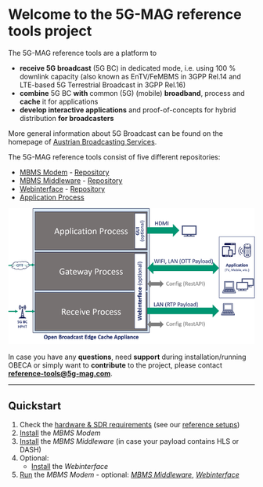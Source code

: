 # Welcome to the 5G-MAG reference tools project<a name="to-the-top"></a>

The 5G-MAG reference tools are a platform to

* **receive 5G broadcast** (5G BC) in dedicated mode, i.e. using 100 % downlink capacity (also known as EnTV/FeMBMS in 3GPP Rel.14 and LTE-based 5G Terrestrial Broadcast in 3GPP Rel.16)
* **combine** 5G BC **with** common (5G) (mobile) **broadband**, process and **cache** it for applications
* **develop interactive applications** and proof-of-concepts for hybrid distribution **for broadcasters**

More general information about 5G Broadcast can be found on the homepage of <a href="https://www.ors.at/en/5g-broadcast/" target="_blank">Austrian Broadcasting Services</a>.

The 5G-MAG reference tools consist of five different repositories:
* [MBMS Modem](mbms-modem) - [Repository](https://github.com/5G-MAG/rt-mbms-modem) 
* [MBMS Middleware](mbms-middleware) - [Repository](https://github.com/5G-MAG/rt-mbms-mw)
* [Webinterface](Webinterface) - [Repository](https://github.com/5G-MAG/rt-wui)
* [Application Process](Application-Process)

<img src="https://github.com/5G-MAG/Documentation-and-Architecture/blob/main/media/wiki/concept.png">


In case you have any **questions**, need **support** during installation/running OBECA or simply want to **contribute** to the project, please contact **[reference-tools@5g-mag.com](mailto:reference-tools@5g-mag.com)**.

***
## Quickstart
1. Check the [hardware & SDR requirements](Hardware-Requirements) (see our [reference setups](Hardware-Requirements#reference-setups))
2. [Install](mbms-modem#installation) the *MBMS Modem*
3. [Install](mbms-middleware#installation) the *MBMS Middleware* (in case your payload contains HLS or DASH)
3. Optional: 
   * [Install](Webinterface#installation) the *Webinterface* 
4. [Run](mbms-modem#run-the-mbms-modem) the *MBMS Modem* - optional: [*MBMS Middleware*](mbms-middleware#run-the-mbms-middleware), [*Webinterface*](Webinterface#run-the-webinterface)


